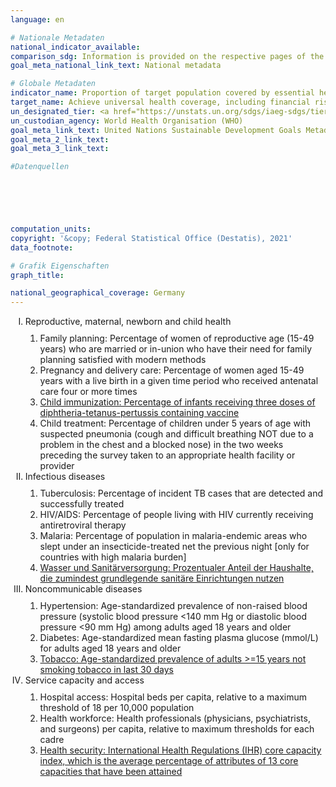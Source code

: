 ```yaml
---
language: en    

# Nationale Metadaten    
national_indicator_available:     
comparison_sdg: Information is provided on the respective pages of the SDG indicators.    
goal_meta_national_link_text: National metadata    

# Globale Metadaten    
indicator_name: Proportion of target population covered by essential health services    
target_name: Achieve universal health coverage, including financial risk protection, access to quality essential health-care services and access to safe, effective, quality and affordable essential medicines and vaccines for all    
un_designated_tier: <a href="https://unstats.un.org/sdgs/iaeg-sdgs/tier-classification/" title="Click here for more information on the UN tier classification."  target="_blank">Tier I</a>    
un_custodian_agency: World Health Organisation (WHO)    
goal_meta_link_text: United Nations Sustainable Development Goals Metadata    
goal_meta_2_link_text:     
goal_meta_3_link_text:     

#Datenquellen





    
computation_units:     
copyright: '&copy; Federal Statistical Office (Destatis), 2021'    
data_footnote:     

# Grafik Eigenschaften    
graph_title:     

national_geographical_coverage: Germany    
---
```



<ol type="I">
  <li>Reproductive, maternal, newborn and child health
    <ol type="1" style="padding-top: 10px;">
      <li>Family planning: Percentage of women of reproductive age (15-49 years) who are married or in-union who have their need for family planning satisfied with modern methods</li>
      <li>Pregnancy and delivery care: Percentage of women aged 15-49 years with a live birth in a given time period who received antenatal care four or more times</li>
      <li><a href="http://sdg-indikatoren.de/en/3-b-1/">Child immunization: Percentage of infants receiving three doses of diphtheria-tetanus-pertussis containing vaccine </a></li>
      <li>Child treatment: Percentage of children under 5 years of age with suspected pneumonia (cough and difficult breathing NOT due to a problem in the chest and a blocked nose) in the two weeks preceding the survey taken to an appropriate health facility or provider</li>
    </ol>
  </li>
  <li>Infectious diseases
    <ol type="1" style="padding-top: 10px;">
      <li>Tuberculosis: Percentage of incident TB cases that are detected and successfully treated</li>
      <li>HIV/AIDS: Percentage of people living with HIV currently receiving antiretroviral therapy</li>
      <li>Malaria: Percentage of population in malaria-endemic areas who slept under an insecticide-treated net the previous night [only for countries with high malaria burden]</li>
      <li><a  href="http://sdg-indikatoren.de/6-2-1/">Wasser und Sanitärversorgung: Prozentualer Anteil der Haushalte, die zumindest grundlegende sanitäre Einrichtungen nutzen</a></li>
    </ol>
  </li>
  <li>Noncommunicable diseases
    <ol type="1" style="padding-top: 10px;">
      <li>Hypertension: Age-standardized prevalence of non-raised blood pressure (systolic blood pressure <140 mm Hg or diastolic blood pressure <90 mm Hg) among adults aged 18 years and older</li>
      <li>Diabetes: Age-standardized mean fasting plasma glucose (mmol/L) for adults aged 18 years and older</li>
      <li><a href="http://sdg-indikatoren.de/en/3-a-1/">Tobacco: Age-standardized prevalence of adults >=15 years not smoking tobacco in last 30 days</a></li>
    </ol>
  </li>
  <li>Service capacity and access
    <ol type="1" style="padding-top: 10px;">
      <li>Hospital access:  Hospital beds per capita, relative to a maximum threshold of 18 per 10,000 population</li>
      <li>Health workforce: Health professionals (physicians, psychiatrists, and surgeons) per capita, relative to maximum thresholds for each cadre</li>
      <li><a href="http://sdg-indikatoren.de/en/3-d-1/">Health security: International Health Regulations (IHR) core capacity index, which is the average percentage of attributes of 13 core capacities that have been attained</a></li>
    </ol>
  </li>
</ol>